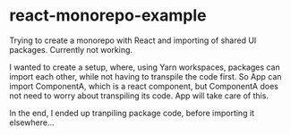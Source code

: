 # react-monorepo-example
Trying to create a monorepo with React and importing of shared UI packages. Currently not working.

I wanted to create a setup, where, using Yarn workspaces, packages can import each other, while not having to transpile the code first. So App can import ComponentA, which is a react component, but ComponentA does not need to worry about transpiling its code. App will take care of this.

In the end, I ended up tranpiling package code, before importing it elsewhere...
